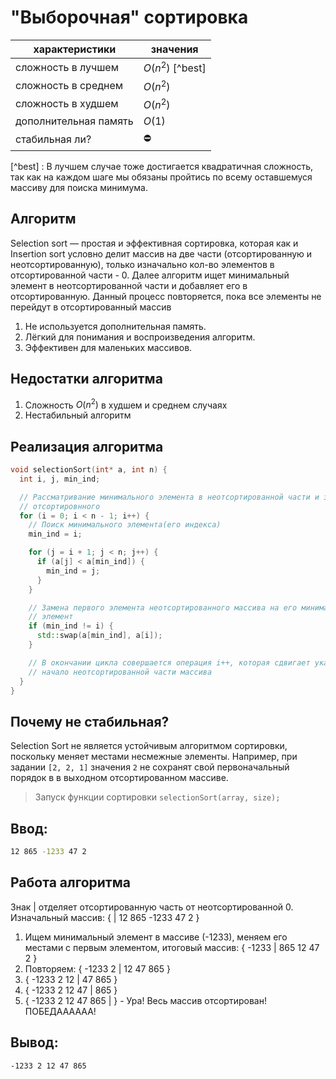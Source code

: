 # "Выборочная" сортировка

| характеристики  | значения  |
| -------- | ------- |
| сложность в лучшем | $O(n^2)$ [^best]   |
| сложность в среднем | $O(n^2)$   |
| сложность в худшем | $O(n^2)$   |
| дополнительная память |  $O(1)$     |
| стабильная ли? | ⛔️ |

[^best] : В лучшем случае тоже достигается квадратичная сложность, так как на каждом шаге мы обязаны пройтись по всему оставшемуся массиву для поиска минимума. 

## Алгоритм

Selection sort &mdash; простая и эффективная сортировка, которая как и Insertion sort условно делит массив на две части (отсортированную и неотсортированную), только изначально кол-во элементов в отсортированной части - 0. Далее алгоритм ищет минимальный элемент в неотсортированной части и добавляет его в отсортированную. Данный процесс повторяется, пока все элементы не перейдут в отсортированный массив

1. Не используется дополнительная память.
2. Лёгкий для понимания и воспроизведения алгоритм.
3. Эффективен для маленьких массивов.

## Недостатки алгоритма
1. Сложность $O(n^2)$ в худшем и среднем случаях
2. Нестабильный алгоритм

## Реализация алгоритма

```cpp
void selectionSort(int* a, int n) {
  int i, j, min_ind;

  // Рассматривание минимального элемента в неотсортированной части и заполнение
  // отсортировнного
  for (i = 0; i < n - 1; i++) {
    // Поиск минимального элемента(его индекса)
    min_ind = i;

    for (j = i + 1; j < n; j++) {
      if (a[j] < a[min_ind]) {
        min_ind = j;
      }
    }

    // Замена первого элемента неотсортированного массива на его минимальный
    // элемент
    if (min_ind != i) {
      std::swap(a[min_ind], a[i]);
    }

    // В окончании цикла совершается операция i++, которая сдвигает указатель на
    // начало неотсортированной части массива
  }
}
```

## Почему не стабильная?

Selection Sort не является устойчивым алгоритмом сортировки, поскольку меняет местами несмежные элементы. Например, при задании `[2, 2, 1]` значения `2` не сохранят свой первоначальный порядок в в выходном отсортированном массиве.

> Запуск функции сортировки `selectionSort(array, size);`

## Ввод:
```bash 
12 865 -1233 47 2
```

## Работа алгоритма
Знак | отделяет отсортированную часть от неотсортированной
0. Изначальный массив: { | 12 865 -1233 47 2 }
1. Ищем минимальный элемент в массиве (-1233), меняем его местами с первым элементом, итоговый массив: { -1233 | 865 12 47 2 }
2. Повторяем: { -1233 2 | 12 47 865 }
3. { -1233 2 12 | 47 865 }
4. { -1233 2 12 47 | 865 }
5. { -1233 2 12 47 865 | } - Ура! Весь массив отсортирован! ПОБЕДАААААА!

## Вывод:
```bash
-1233 2 12 47 865
```
